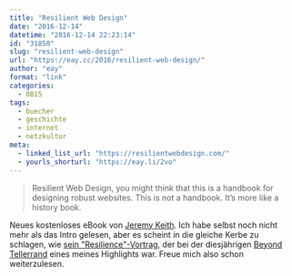 ```yaml
---
title: "Resilient Web Design"
date: "2016-12-14"
datetime: "2016-12-14 22:23:14"
id: "31850"
slug: "resilient-web-design"
url: "https://eay.cc/2016/resilient-web-design/"
author: "eay"
format: "link"
categories:
  - 0815
tags:
  - buecher
  - geschichte
  - internet
  - netzkultur
meta:
  - linked_list_url: "https://resilientwebdesign.com/"
  - yourls_shorturl: "https://eay.li/2vo"
---
```


> Resilient Web Design, you might think that this is a handbook for designing robust websites. This is not a handbook. It’s more like a history book.

Neues kostenloses eBook von [Jeremy Keith](https://adactio.com/). Ich habe selbst noch nicht mehr als das Intro gelesen, aber es scheint in die gleiche Kerbe zu schlagen, wie [sein "Resilience"-Vortrag](https://vimeo.com/166140718), der bei der diesjährigen [Beyond Tellerrand](https://eay.cc/2016/rueckblick-auf-die-beyond-tellerrand-2016/) eines meines Highlights war. Freue mich also schon weiterzulesen.
